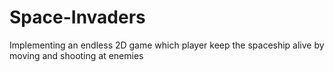# Space-Invaders
Implementing an endless 2D game which player keep the spaceship alive by moving and shooting at enemies
